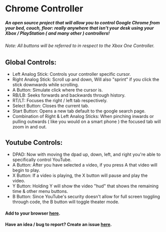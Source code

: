 # Chrome Controller
##### An open source project that will allow you to control Google Chrome from your bed, couch, floor: really anywhere that isn't your desk using your Xbox / PlayStation ( and many other ) controllers!

###### Note: All buttons will be referred to in respect to the Xbox One Controller.

## Global Controls:
- Left Analog Stick: Controls your controller specific cursor.
- Right Analog Stick: Scroll up and down, Will also "sprint" if you click the stick downwards while scrolling.
- A Button: Simulate click where the cursor is.
- RB/LB: Seeks forwards and backwards through history.
- RT/LT: Focuses the right / left tab respectively.
- Select Button: Closes the current tab.
- Start Button: Opens a new tab default to the google search page.
- Combination of Right & Left Analog Sticks: When pinching inwards or pulling outwards ( like you would on a smart phone ) the focused tab will zoom in and out.

## Youtube Controls:
- DPAD: Now with moving the dpad up, down, left, and right you're able to specifically control YouTube.
- A Button: After you have selected a video, if you press A that video will begin to play.
- X Button: If a video is playing, the X button will pause and play the video.
- Y Button: Holding Y will show the video "hud" that shows the remaining time & other menu buttons.
- B Button: Since YouTube's security doesn't allow for full screen toggling through code, the B button will toggle theater mode.

#### Add to your browser [here](https://chrome.google.com/webstore/detail/chrome-controller/nilnjekagachinflbdkanmblmjpaimhl?hl=en-US&gl=US "Chrome Extension Page").
#### Have an idea / bug to report? Create an issue [here](https://github.com/McCrearyD/Chrome_Controller/issues/new "Create a New Issue").
